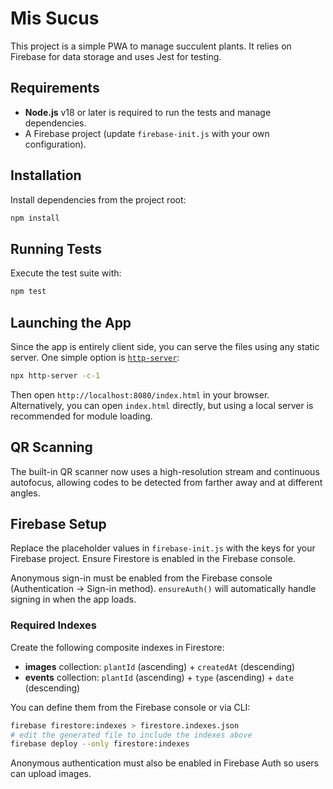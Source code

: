 # Mis Sucus

This project is a simple PWA to manage succulent plants. It relies on Firebase for data storage and uses Jest for testing.

## Requirements

- **Node.js** v18 or later is required to run the tests and manage dependencies.
- A Firebase project (update `firebase-init.js` with your own configuration).

## Installation

Install dependencies from the project root:

```bash
npm install
```

## Running Tests

Execute the test suite with:

```bash
npm test
```

## Launching the App

Since the app is entirely client side, you can serve the files using any static server. One simple option is [`http-server`](https://www.npmjs.com/package/http-server):

```bash
npx http-server -c-1
```

Then open `http://localhost:8080/index.html` in your browser. Alternatively, you can open `index.html` directly, but using a local server is recommended for module loading.

## QR Scanning

The built-in QR scanner now uses a high-resolution stream and continuous autofocus, allowing codes to be detected from farther away and at different angles.

## Firebase Setup

Replace the placeholder values in `firebase-init.js` with the keys for your Firebase project. Ensure Firestore is enabled in the Firebase console.


Anonymous sign-in must be enabled from the Firebase console (Authentication → Sign-in method). `ensureAuth()` will automatically handle signing in when the app loads.

### Required Indexes

Create the following composite indexes in Firestore:

- **images** collection: `plantId` (ascending) + `createdAt` (descending)
- **events** collection: `plantId` (ascending) + `type` (ascending) + `date` (descending)

You can define them from the Firebase console or via CLI:

```bash
firebase firestore:indexes > firestore.indexes.json
# edit the generated file to include the indexes above
firebase deploy --only firestore:indexes
```

Anonymous authentication must also be enabled in Firebase Auth so users can upload images.


